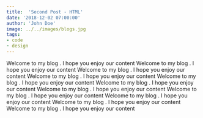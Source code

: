 ```yaml
---
title:  'Second Post - HTML'
date: '2018-12-02 07:00:00'
author: 'John Doe'
image: ../../images/blogs.jpg
tags:
- code
- design
---
```


Welcome to my blog . I hope you enjoy our content
Welcome to my blog . I hope you enjoy our content
Welcome to my blog . I hope you enjoy our content
Welcome to my blog . I hope you enjoy our content
Welcome to my blog . I hope you enjoy our content
Welcome to my blog . I hope you enjoy our content
Welcome to my blog . I hope you enjoy our content
Welcome to my blog . I hope you enjoy our content
Welcome to my blog . I hope you enjoy our content
Welcome to my blog . I hope you enjoy our content
Welcome to my blog . I hope you enjoy our content
